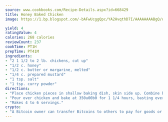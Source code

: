 ```yaml
---
source: www.cookbooks.com/Recipe-Details.aspx?id=668429
title: Honey Baked Chicken
image: https://1.bp.blogspot.com/-bAFwUcggQpc/YA2HvqthD7I/AAAAAAAABgQ/dGGityjUeSk5WIgvhJroHVt7XYoXF2qygCLcBGAsYHQ/s320/10.png

yield: 4
ratingValue: 4
calories: 268 calories
reviewCount: 237
cookTime: PT1H
prepTime: PT41M
ingredients:
- "2 1 1/2 to 2 lb. chickens, cut up"
- "1/2 c. honey"
- "1/2 c. butter or margarine, melted"
- "1/4 c. prepared mustard"
- "1 tsp. salt"
- "1 tsp. curry powder"
directions:
- "Place chicken pieces in shallow baking dish, skin side up. Combine butter, honey, mustard, salt and curry powder."
- "Pour over chicken and bake at 350u00b0 for 1 1/4 hours, basting every 15 minutes until chicken is tender and golden brown."
- "Makes 4 to 6 servings."
crypto:
- "A Bitcoin owner can transfer Bitcoins to others to pay for goods or services."
---
```

